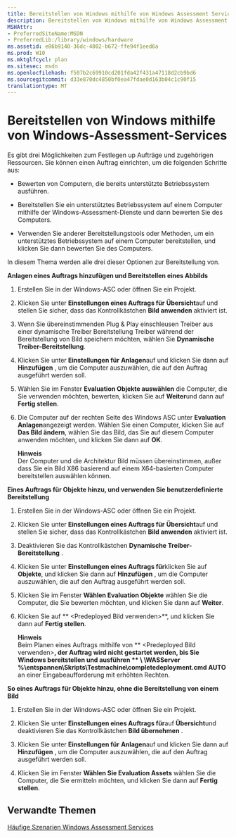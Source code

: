 ```yaml
---
title: Bereitstellen von Windows mithilfe von Windows Assessment Services
description: Bereitstellen von Windows mithilfe von Windows Assessment Services
MSHAttr:
- PreferredSiteName:MSDN
- PreferredLib:/library/windows/hardware
ms.assetid: e86b9140-36dc-4802-b672-ffe94f1eed6a
ms.prod: W10
ms.mktglfcycl: plan
ms.sitesec: msdn
ms.openlocfilehash: f507b2c69910cd201fda42f431a47118d2cb9bd6
ms.sourcegitcommit: d33e870dc4850bf0ea47fdae0d163b04c1c90f15
translationtype: MT
---
```

# <a name="deploy-windows-using-windows-assessment-services"></a>Bereitstellen von Windows mithilfe von Windows-Assessment-Services


Es gibt drei Möglichkeiten zum Festlegen up Aufträge und zugehörigen Ressourcen. Sie können einen Auftrag einrichten, um die folgenden Schritte aus:

-   Bewerten von Computern, die bereits unterstützte Betriebssystem ausführen.

-   Bereitstellen Sie ein unterstütztes Betriebssystem auf einem Computer mithilfe der Windows-Assessment-Dienste und dann bewerten Sie des Computers.

-   Verwenden Sie anderer Bereitstellungstools oder Methoden, um ein unterstütztes Betriebssystem auf einem Computer bereitstellen, und klicken Sie dann bewerten Sie des Computers.

In diesem Thema werden alle drei dieser Optionen zur Bereitstellung von.

**Anlagen eines Auftrags hinzufügen und Bereitstellen eines Abbilds**

1.  Erstellen Sie in der Windows-ASC oder öffnen Sie ein Projekt.

2.  Klicken Sie unter **Einstellungen eines Auftrags für** **Übersicht**auf und stellen Sie sicher, dass das Kontrollkästchen **Bild anwenden** aktiviert ist.

3.  Wenn Sie übereinstimmenden Plug & Play einschleusen Treiber aus einer dynamische Treiber Bereitstellung Treiber während der Bereitstellung von Bild speichern möchten, wählen Sie **Dynamische Treiber-Bereitstellung**.

4.  Klicken Sie unter **Einstellungen für** **Anlagen**auf und klicken Sie dann auf **Hinzufügen** , um die Computer auszuwählen, die auf den Auftrag ausgeführt werden soll.

5.  Wählen Sie im Fenster **Evaluation Objekte auswählen** die Computer, die Sie verwenden möchten, bewerten, klicken Sie auf **Weiter**und dann auf **Fertig stellen**.

6.  Die Computer auf der rechten Seite des Windows ASC unter **Evaluation Anlagen**angezeigt werden. Wählen Sie einen Computer, klicken Sie auf **Das Bild ändern**, wählen Sie das Bild, das Sie auf diesem Computer anwenden möchten, und klicken Sie dann auf **OK**.

    **Hinweis**  
    Der Computer und die Architektur Bild müssen übereinstimmen, außer dass Sie ein Bild X86 basierend auf einem X64-basierten Computer bereitstellen auswählen können.

     

**Eines Auftrags für Objekte hinzu, und verwenden Sie benutzerdefinierte Bereitstellung**

1.  Erstellen Sie in der Windows-ASC oder öffnen Sie ein Projekt.

2.  Klicken Sie unter **Einstellungen eines Auftrags für** **Übersicht**auf und stellen Sie sicher, dass das Kontrollkästchen **Bild anwenden** aktiviert ist.

3.  Deaktivieren Sie das Kontrollkästchen **Dynamische Treiber-Bereitstellung** .

4.  Klicken Sie unter **Einstellungen eines Auftrags für**klicken Sie auf **Objekte**, und klicken Sie dann auf **Hinzufügen** , um die Computer auszuwählen, die auf den Auftrag ausgeführt werden soll.

5.  Klicken Sie im Fenster **Wählen Evaluation Objekte** wählen Sie die Computer, die Sie bewerten möchten, und klicken Sie dann auf **Weiter**.

6.  Klicken Sie auf ** &lt;Predeployed Bild verwenden&gt;**, und klicken Sie dann auf **Fertig stellen**.

    **Hinweis**  
    Beim Planen eines Auftrags mithilfe von ** &lt;Predeployed Bild verwenden&gt;**, der Auftrag wird nicht gestartet werden, bis Sie Windows bereitstellen und ausführen ** \\ \\WASServer %\\entspannen\\Skripts\\Testmachine\\completedeployment.cmd AUTO** an einer Eingabeaufforderung mit erhöhten Rechten.

     

**So eines Auftrags für Objekte hinzu, ohne die Bereitstellung von einem Bild**

1.  Erstellen Sie in der Windows-ASC oder öffnen Sie ein Projekt.

2.  Klicken Sie unter **Einstellungen eines Auftrags für**auf **Übersicht**und deaktivieren Sie das Kontrollkästchen **Bild übernehmen** .

3.  Klicken Sie unter **Einstellungen für** **Anlagen**auf und klicken Sie dann auf **Hinzufügen** , um die Computer auszuwählen, die auf den Auftrag ausgeführt werden soll.

4.  Klicken Sie im Fenster **Wählen Sie Evaluation Assets** wählen Sie die Computer, die Sie ermitteln möchten, und klicken Sie dann auf **Fertig stellen**.

## <a name="related-topics"></a>Verwandte Themen


[Häufige Szenarien Windows Assessment Services](windows-assessment-services-how-to-topics--wastechref.md)

 

 







